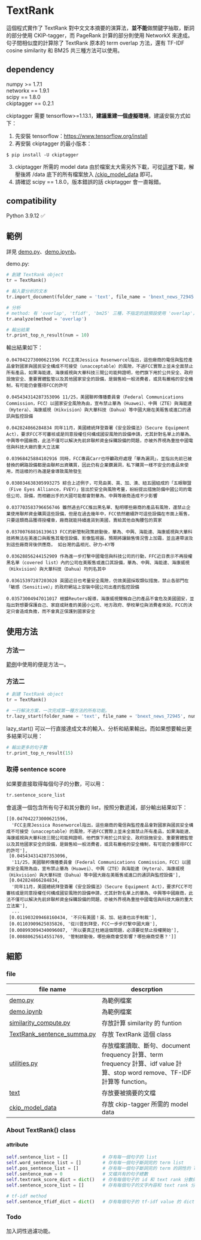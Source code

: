 # TextRank
這個程式實作了 TextRank 對中文文本摘要的演算法，**並不能**做關鍵字抽取，斷詞的部分使用 CKIP-tagger，而 PageRank 計算的部分則使用 NetworkX 來達成。  
句子間相似度的計算除了 TextRank 原本的 term overlap 方法，還有 TF-IDF cosine similarity 和 BM25 共三種方法可以使用。


## dependency
numpy >= 1.7.1  
networkx == 1.9.1  
scipy == 1.8.0  
ckiptagger == 0.2.1    

ckiptagger 需要 tensorflow>=1.13.1，**建議重建一個虛擬環境**，建議安裝方式如下：  
1. 先安裝 tensorflow：https://www.tensorflow.org/install
2. 再安裝 ckiptagger 的最小版本：
```
$ pip install -U ckiptagger
```
3. ckiptagger 所需的 model data 由於檔案太大需另外下載，可從[這裡](https://drive.google.com/drive/folders/105IKCb88evUyLKlLondvDBoh7Dy_I1tm)下載，解壓後將 /data 底下的所有檔案放入 [/ckip_model_data](./ckip_model_data) 即可。
4. 請確認 scipy == 1.8.0，版本錯誤的話 ckiptagger 會一直報錯。

## compatibility
Python 3.9.12 ✅

## 範例  
詳見 [demo.py](demo.py)、[demo.ipynb](demo.ipynb)。

demo.py:

```python
# 創建 TextRank object
tr = TextRank()

# 輸入要分析的文本
tr.import_document(folder_name = 'text', file_name = 'bnext_news_72945')

# 分析
# method: 有 'overlap', 'tfidf', 'bm25' 三種，不指定的話預設使用 'overlap'，也就是 TextRank 的原始方法。
tr.analyze(method = 'overlap')  

# 輸出結果
tr.print_top_n_result(num = 10)
```

輸出結果如下：
```
0.047042273000621596 FCC主席Jessica Rosenworcel指出，這些廠商的電信與監控產品會對國家與國民安全構成不可接受（unacceptable）的風險，不過FCC實際上並未全面禁止所有產品，如果海能達、海康威視與大華科技三間公司能夠證明，他們旗下用於公共安全、政府設施安全、重要實體監管以及其他國家安全的設備，是銷售給一般消費者，或具有嚴格的安全機制，有可能仍會獲得FCC的許可

0.045434314287353096 11/25，美國聯邦傳播委員會（Federal Communications Commission，FCC）以國家安全風險為由，宣布禁止華為（Huawei）、中興（ZTE）與海能達（Hytera）、海康威視（Hikvision）與大華科技（Dahua）等中國大廠在美販售或進口的通訊與監控設備

0.042824866284834 同年11月，美國總統拜登簽署《安全設備法》（Secure Equipment Act），要求FCC不可審核或是同意授權任何構成國安風險的設備申請，尤其針對名單上的華為、中興等中國廠商，此法不僅可以解決先前非聯邦資金採購設備的問題，亦被外界視為重挫中國電信與科技大廠的重大立法案

0.03968425884102916 同時，FCC專員Carr也呼籲政府處理「華為漏洞」，並指出先前已被替換的網路設備都是由聯邦出資購買，因此仍有企業鑽漏洞，私下購買一樣不安全的產品來使用，而這樣的行為還是會導致風險發生

0.038034638305993275 綜合上述例子，可見由美、英、加、澳、紐五國組成的「五眼聯盟（Five Eyes Alliance，FVEY）」皆出於安全與風險考量，紛紛提出措施防備中國公司的電信公司、設備，而相繼出手的大國可能都會對華為、中興等廠商造成不少影響

0.037703583796656746 雖然過去FCC推出黑名單、點明哪些廠商的產品有風險，還禁止企業使用聯邦資金購買這些設備，但是在過去幾年中，FCC依然繼續許可這些設備在市面上販售，只要這類商品獲得授權章，廠商就能持續進貨到美國，賣給其他自掏腰包的買家

0.03700768816139613 FCC的新管制政策啟動後，華為、中興、海能達、海康威視與大華科技將無法在美進口與販售其電信設備、影像監視器，預期將讓銷售情況雪上加霜，並且連帶波及到這些廠商背後供應商， 如台灣的晶相光、矽力–KY等 

0.03628856244152909 作為進一步打擊中國電信與科技公司的行動，FFC近日表示不再授權黑名單（covered list）內的公司在美販售或進口其設備，華為、中興、海能達、海康威視（Hikvision）與大華科技（Dahua）均列名其中

0.03615397287203028 英國近日也考量安全風險，仿效美國採取類似措施，禁止各部門在「敏感（Sensitive）」的政府網站上安裝中國公司出產的監控設備

0.03573004947011017 根據Reuters報導，海康威視聲稱自己的產品不會危及美國國安，並指出對想要保護自己、家庭或財產的美國小公司、地方政府、學校單位與消費者來說，FCC的決定只會造成負擔，而不會真正保護到國家安全
```

## 使用方法
### 方法一
[範例](#範例)中使用的便是方法一。

### 方法二
```python
# 創建 TextRank object
tr = TextRank()

# 一行解決方案，一次完成第一種方法的所有功能。
tr.lazy_start(folder_name = 'text', file_name = 'bnext_news_72945', num = 10, method = 'overlap')
```
lazy_start() 可以一行直接達成文本的輸入、分析和結果輸出。而如果想要輸出更多結果可以用：
```python
# 輸出更多的句子數
tr.print_top_n_result(15)
```
### 取得 sentence score
如果要直接取得每個句子的分數，可以用：
```python
tr.sentence_score_list
```
會返還一個包含所有句子和其分數的 list，按照分數遞減，部分輸出結果如下：
```
[[0.047042273000621596,
  'FCC主席Jessica Rosenworcel指出，這些廠商的電信與監控產品會對國家與國民安全構成不可接受（unacceptable）的風險，不過FCC實際上並未全面禁止所有產品，如果海能達、海康威視與大華科技三間公司能夠證明，他們旗下用於公共安全、政府設施安全、重要實體監管以及其他國家安全的設備，是銷售給一般消費者，或具有嚴格的安全機制，有可能仍會獲得FCC的許可'],
 [0.045434314287353096,
  '11/25，美國聯邦傳播委員會（Federal Communications Commission，FCC）以國家安全風險為由，宣布禁止華為（Huawei）、中興（ZTE）與海能達（Hytera）、海康威視（Hikvision）與大華科技（Dahua）等中國大廠在美販售或進口的通訊與監控設備'],
 [0.042824866284834,
  '同年11月，美國總統拜登簽署《安全設備法》（Secure Equipment Act），要求FCC不可審核或是同意授權任何構成國安風險的設備申請，尤其針對名單上的華為、中興等中國廠商，此法不僅可以解決先前非聯邦資金採購設備的問題，亦被外界視為重挫中國電信與科技大廠的重大立法案'],
  ...
 [0.011903209468160434, '不只有美國！英、加、紐澳也出手制裁'],
 [0.01103909625035826, '從川普到拜登，FCC一步步打擊中國大廠'],
 [0.008993094340096087, '所以要真正杜絕這個問題，必須要從禁止授權開始'],
 [0.00880625614551769, '管制啟動後，哪些廠商會受影響？哪些廠商受惠？']]
```

## 細節
### file
|                      file name                          |              descrption              |
|---------------------------------------------------------|--------------------------------------|
|[demo.py](demo.py)                                       |為範例檔案                             |
|[demo.ipynb](demo.ipynb)                                 |為範例檔案                             |
|[similarity_compute.py](similarity_compute.py)           |存放計算 similarity 的 funtion         |
|[TextRank_sentence_summa.py](TextRank_sentence_summa.py) |存放 TextRank 這個 class               |
|[utilities.py](utilities.py)                             |存放檔案讀取、斷句、document frequency 計算、term frequency 計算、idf value 計算、stop word remove、TF-IDF 計算等 function。|
|[text](./text)                                           |存放要被摘要的文檔                       |
|[ckip_model_data](./ckip_model_data)                     |存放 ckip-tagger 所需的 model data     |


### About TextRank() class
#### attribute
```python
self.sentence_list = []             # 存有每一個句子的 list
self.word_sentence_list = []        # 存有每一個句子斷詞完的 term list
self.pos_sentence_list = []         # 存有每一個句子斷詞完的 term 的詞性的 list
self.sentence_num = 0               # 文檔共有的句子總數
self.textrank_score_dict = dict()   # 存有每個句子的 id 和 text rank 分數的 dict，{sentence_id: score}
self.sentence_score_list = []       # 存有每個句子的文字內容和 text rank 分數的 list，[score, sentence_text]

# tf-idf method
self.sentence_tfidf_dict = dict()   # 存有每個句子的 tf-idf value 的 dict
```

### Todo
加入詞性過濾功能。






